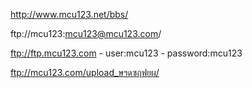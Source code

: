 http://www.mcu123.net/bbs/

ftp://mcu123:mcu123@mcu123.com/

ftp://ftp.mcu123.com -
user:mcu123 -
password:mcu123 

ftp://mcu123.com/upload_ษฯดซฤฟยผ/